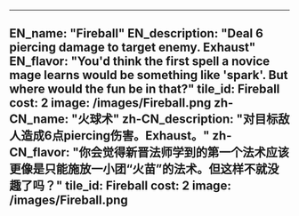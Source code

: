 ---

EN_name: "Fireball"
EN_description: "Deal 6 piercing damage to target enemy.  Exhaust"
EN_flavor: "You'd think the first spell a novice mage learns would be something like 'spark'. But where would the fun be in that?"
tile_id: Fireball
cost: 2
image: /images/Fireball.png
zh-CN_name: "火球术"
zh-CN_description: "对目标敌人造成6点piercing伤害。Exhaust。"
zh-CN_flavor: "你会觉得新晋法师学到的第一个法术应该更像是只能施放一小团“火苗”的法术。但这样不就没趣了吗？"
tile_id: Fireball
cost: 2
image: /images/Fireball.png
---